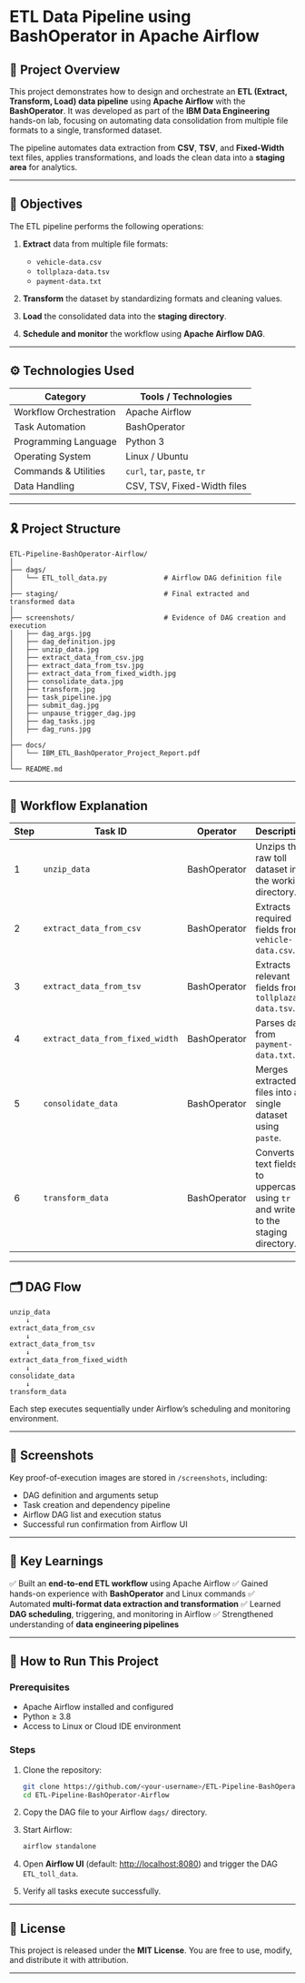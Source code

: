 # ETL Data Pipeline using BashOperator in Apache Airflow

## 📘 Project Overview

This project demonstrates how to design and orchestrate an **ETL (Extract, Transform, Load) data pipeline** using **Apache Airflow** with the **BashOperator**.
It was developed as part of the **IBM Data Engineering** hands-on lab, focusing on automating data consolidation from multiple file formats to a single, transformed dataset.

The pipeline automates data extraction from **CSV**, **TSV**, and **Fixed-Width** text files, applies transformations, and loads the clean data into a **staging area** for analytics.

---

## 🎯 Objectives

The ETL pipeline performs the following operations:

1. **Extract** data from multiple file formats:

   * `vehicle-data.csv`
   * `tollplaza-data.tsv`
   * `payment-data.txt`
2. **Transform** the dataset by standardizing formats and cleaning values.
3. **Load** the consolidated data into the **staging directory**.
4. **Schedule and monitor** the workflow using **Apache Airflow DAG**.

---

## ⚙️ Technologies Used

| Category               | Tools / Technologies         |
| ---------------------- | ---------------------------- |
| Workflow Orchestration | Apache Airflow               |
| Task Automation        | BashOperator                 |
| Programming Language   | Python 3                     |
| Operating System       | Linux / Ubuntu               |
| Commands & Utilities   | `curl`, `tar`, `paste`, `tr` |
| Data Handling          | CSV, TSV, Fixed-Width files  |

---

## 🎗️ Project Structure

```
ETL-Pipeline-BashOperator-Airflow/
│
├── dags/
│   └── ETL_toll_data.py              # Airflow DAG definition file
│
├── staging/                          # Final extracted and transformed data
│
├── screenshots/                      # Evidence of DAG creation and execution
│   ├── dag_args.jpg
│   ├── dag_definition.jpg
│   ├── unzip_data.jpg
│   ├── extract_data_from_csv.jpg
│   ├── extract_data_from_tsv.jpg
│   ├── extract_data_from_fixed_width.jpg
│   ├── consolidate_data.jpg
│   ├── transform.jpg
│   ├── task_pipeline.jpg
│   ├── submit_dag.jpg
│   ├── unpause_trigger_dag.jpg
│   ├── dag_tasks.jpg
│   ├── dag_runs.jpg
│
├── docs/
│   └── IBM_ETL_BashOperator_Project_Report.pdf
│
└── README.md
```

---

## 🧩 Workflow Explanation

| Step | Task ID                         | Operator     | Description                                                                       |
| ---- | ------------------------------- | ------------ | --------------------------------------------------------------------------------- |
| 1    | `unzip_data`                    | BashOperator | Unzips the raw toll dataset into the working directory.                           |
| 2    | `extract_data_from_csv`         | BashOperator | Extracts required fields from `vehicle-data.csv`.                                 |
| 3    | `extract_data_from_tsv`         | BashOperator | Extracts relevant fields from `tollplaza-data.tsv`.                               |
| 4    | `extract_data_from_fixed_width` | BashOperator | Parses data from `payment-data.txt`.                                              |
| 5    | `consolidate_data`              | BashOperator | Merges extracted files into a single dataset using `paste`.                       |
| 6    | `transform_data`                | BashOperator | Converts text fields to uppercase using `tr` and writes to the staging directory. |

---

## 🗂️ DAG Flow

```
unzip_data
    ↓
extract_data_from_csv
    ↓
extract_data_from_tsv
    ↓
extract_data_from_fixed_width
    ↓
consolidate_data
    ↓
transform_data
```

Each step executes sequentially under Airflow’s scheduling and monitoring environment.

---


## 🗼️ Screenshots

Key proof-of-execution images are stored in `/screenshots`, including:

* DAG definition and arguments setup
* Task creation and dependency pipeline
* Airflow DAG list and execution status
* Successful run confirmation from Airflow UI

---

## 🧠 Key Learnings

✅ Built an **end-to-end ETL workflow** using Apache Airflow
✅ Gained hands-on experience with **BashOperator** and Linux commands
✅ Automated **multi-format data extraction and transformation**
✅ Learned **DAG scheduling**, triggering, and monitoring in Airflow
✅ Strengthened understanding of **data engineering pipelines**

---

## 🚀 How to Run This Project

### Prerequisites

* Apache Airflow installed and configured
* Python ≥ 3.8
* Access to Linux or Cloud IDE environment

### Steps

1. Clone the repository:

   ```bash
   git clone https://github.com/<your-username>/ETL-Pipeline-BashOperator-Airflow.git
   cd ETL-Pipeline-BashOperator-Airflow
   ```
2. Copy the DAG file to your Airflow `dags/` directory.
3. Start Airflow:

   ```bash
   airflow standalone
   ```
4. Open **Airflow UI** (default: [http://localhost:8080](http://localhost:8080)) and trigger the DAG `ETL_toll_data`.
5. Verify all tasks execute successfully.

---

## 📜 License

This project is released under the **MIT License**.
You are free to use, modify, and distribute it with attribution.

---

